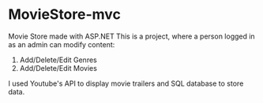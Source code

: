 # MovieStore-mvc
Movie Store made with ASP.NET
This is a project, where a person logged in as an admin can modify content: 
1. Add/Delete/Edit Genres
2. Add/Delete/Edit Movies

I used Youtube's API to display movie trailers and SQL database to store data.

